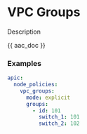 # VPC Groups

Description

{{ aac_doc }}
### Examples

```yaml
apic:
  node_policies:
    vpc_groups:
      mode: explicit
      groups:
        - id: 101
          switch_1: 101
          switch_2: 102
```
